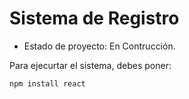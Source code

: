<h1> Sistema de Registro</h1>

- Estado de proyecto: En Contrucción.

Para ejecurtar el sistema, debes poner:

```npm install react```
